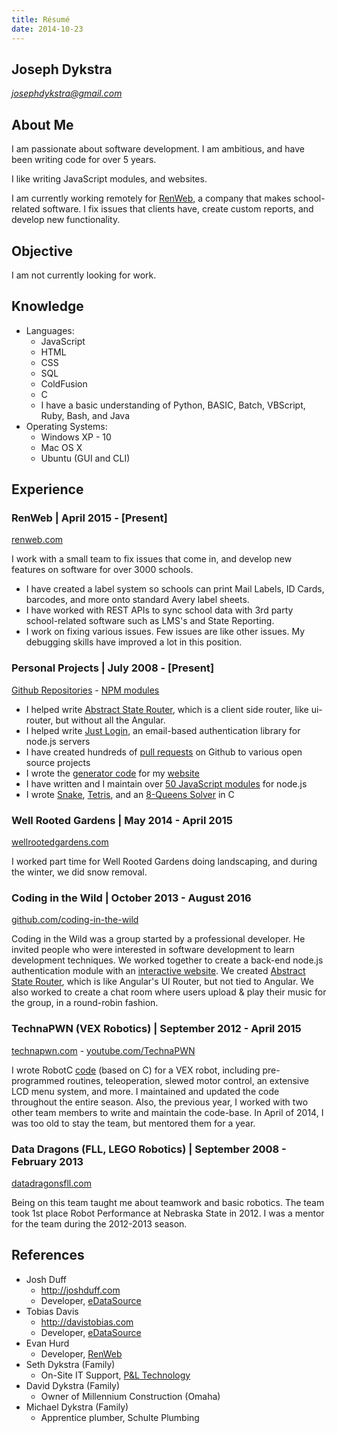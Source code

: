 ```yaml
---
title: Résumé
date: 2014-10-23
---
```


## Joseph Dykstra

[*josephdykstra@gmail.com*](mailto:josephdykstra@gmail.com)

## About Me

I am passionate about software development. I am ambitious, and have been writing code for over 5 years.

I like writing JavaScript modules, and websites.

I am currently working remotely for [RenWeb](http://renweb.com), a company that makes school-related software.  I fix issues that clients have, create custom reports, and develop new functionality.

## Objective

I am not currently looking for work.

## Knowledge

- Languages:
	- JavaScript
	- HTML
	- CSS
	- SQL
	- ColdFusion
	- C
	- I have a basic understanding of Python, BASIC, Batch, VBScript, Ruby, Bash, and Java
- Operating Systems:
	- Windows XP - 10
	- Mac OS X
	- Ubuntu (GUI and CLI)

## Experience

### RenWeb | April 2015 - [Present]

[renweb.com](http://renweb.com)

I work with a small team to fix issues that come in, and develop new features on software for over 3000 schools.

- I have created a label system so schools can print Mail Labels, ID Cards, barcodes, and more onto standard Avery label sheets.
- I have worked with REST APIs to sync school data with 3rd party school-related software such as LMS's and State Reporting.
- I work on fixing various issues. Few issues are like other issues. My debugging skills have improved a lot in this position.

### Personal Projects | July 2008 - [Present]

[Github Repositories](https://github.com/ArtskydJ?tab=repositories) - [NPM modules](http://npmjs.org/~artskydj)

- I helped write [Abstract State Router](https://github.com/TehShrike/abstract-state-router), which is a client side router, like ui-router, but without all the Angular.
- I helped write [Just Login](http://justlogin.xyz/), an email-based authentication library for node.js servers
- I have created hundreds of [pull requests](https://github.com/pulls?utf8=%E2%9C%93&q=is%3Apr+author%3AArtskydJ+) on Github to various open source projects
- I wrote the [generator code](https://github.com/ArtskydJ/josephdykstra.com) for my [website](http://josephdykstra.com/)
- I have written and I maintain over [50 JavaScript modules](http://npmjs.org/~artskydj) for node.js
- I wrote [Snake](https://github.com/ArtskydJ/snake), [Tetris](https://github.com/ArtskydJ/tetris), and an [8-Queens Solver](https://github.com/ArtskydJ/eight-queens) in C

### Well Rooted Gardens | May 2014 - April 2015

<!--
May 16, 2014 - April 2015
-->

[wellrootedgardens.com](http://wellrootedgardens.com)

I worked part time for Well Rooted Gardens doing landscaping, and during the winter, we did snow removal.

### Coding in the Wild | October 2013 - August 2016

<!--
October 2, 2013 - August 11, 2016
-->

[github.com/coding-in-the-wild](http://github.com/coding-in-the-wild)

Coding in the Wild was a group started by a professional developer.  He invited people who were interested in software development to learn development techniques.  We worked together to create a back-end node.js authentication module with an [interactive website](http://justlogin.xyz/).  We created [Abstract State Router](https://github.com/TehShrike/abstract-state-router), which is like Angular's UI Router, but not tied to Angular.  We also worked to create a chat room where users upload & play their music for the group, in a round-robin fashion.

### TechnaPWN (VEX Robotics) | September 2012 - April 2015

[technapwn.com](http://technapwn.com) - [youtube.com/TechnaPWN](http://youtube.com/TechnaPWN)

I wrote RobotC [code](https://github.com/ArtskydJ/technapwn-toss-up) (based on C) for a VEX robot, including pre-programmed routines, teleoperation, slewed motor control, an extensive LCD menu system, and more.  I maintained and updated the code throughout the entire season.  Also, the previous year, I worked with two other team members to write and maintain the code-base.  In April of 2014, I was too old to stay the team, but mentored them for a year.

### Data Dragons (FLL, LEGO Robotics) | September 2008 - February 2013

[datadragonsfll.com](http://datadragonsfll.com)

Being on this team taught me about teamwork and basic robotics.  The team took 1st place Robot Performance at Nebraska State in 2012.  I was a mentor for the team during the 2012-2013 season.

## References

- Josh Duff
	- http://joshduff.com
	- Developer, [eDataSource](http://www.edatasource.com/)
- Tobias Davis
	- http://davistobias.com
	- Developer, [eDataSource](http://www.edatasource.com/)
- Evan Hurd
	- Developer, [RenWeb](http://www.renweb.com/)
- Seth Dykstra (Family)
	- On-Site IT Support, [P&L Technology](http://www.pltechnology.com/)
- David Dykstra (Family)
	- Owner of Millennium Construction (Omaha)
- Michael Dykstra (Family)
	- Apprentice plumber, Schulte Plumbing
